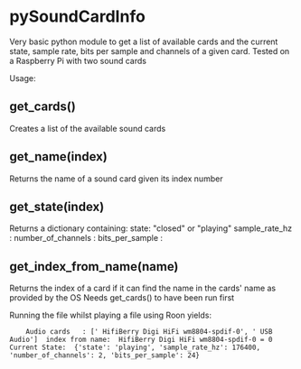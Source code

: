 # pySoundCardInfo
Very basic python module to get a list of available cards and the current state, sample rate, bits per sample and channels of a given card.
Tested on a Raspberry Pi with two sound cards

Usage:

## get_cards()
Creates a list of the available sound cards

## get_name(index)
Returns the name of a sound card given its index number

## get_state(index)
Returns a dictionary containing:
state:  "closed" or "playing"
sample_rate_hz :
number_of_channels :
bits_per_sample :

## get_index_from_name(name)
Returns the index of a card if it can find the name in the cards' name as provided by the OS
Needs get_cards() to have been run first


Running the file whilst playing a file using Roon yields:

`    Audio cards   : [' HifiBerry Digi HiFi wm8804-spdif-0', ' USB Audio'] 
     index from name:  HifiBerry Digi HiFi wm8804-spdif-0 = 0  
    Current State:  {'state': 'playing', 'sample_rate_hz': 176400, 'number_of_channels': 2, 'bits_per_sample': 24}`
